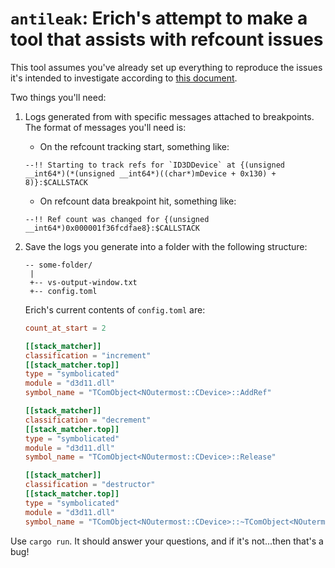 # `antileak`: Erich's attempt to make a tool that assists with refcount issues

This tool assumes you've already set up everything to reproduce the issues it's intended to
investigate according to [this document][hackmd].

[hackmd]: https://hackmd.io/HYBz0_5pTAeP2QFG46R_YA

Two things you'll need:

1. Logs generated from with specific messages attached to breakpoints. The format of messages you'll
	need is:

	* On the refcount tracking start, something like:
	```
	--!! Starting to track refs for `ID3DDevice` at {(unsigned __int64*)(*(unsigned __int64*)((char*)mDevice + 0x130) + 8)}:$CALLSTACK
	```

	* On refcount data breakpoint hit, something like:
	```
	--!! Ref count was changed for {(unsigned __int64*)0x000001f36fcdfae8}:$CALLSTACK
	```
2. Save the logs you generate into a folder with the following structure:

	```
	-- some-folder/
	 |
	 +-- vs-output-window.txt
	 +-- config.toml
	```

	Erich's current contents of `config.toml` are:

	```toml
	count_at_start = 2

	[[stack_matcher]]
	classification = "increment"
	[[stack_matcher.top]]
	type = "symbolicated"
	module = "d3d11.dll"
	symbol_name = "TComObject<NOutermost::CDevice>::AddRef"

	[[stack_matcher]]
	classification = "decrement"
	[[stack_matcher.top]]
	type = "symbolicated"
	module = "d3d11.dll"
	symbol_name = "TComObject<NOutermost::CDevice>::Release"

	[[stack_matcher]]
	classification = "destructor"
	[[stack_matcher.top]]
	type = "symbolicated"
	module = "d3d11.dll"
	symbol_name = "TComObject<NOutermost::CDevice>::~TComObject<NOutermost::CDevice>"
	```

Use `cargo run`. It should answer your questions, and if it's not...then that's
a bug!
